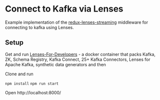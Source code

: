 # Connect to Kafka via Lenses

Example implementation of the [redux-lenses-streaming](https://github.com/landoop/redux-lenses-streaming) middleware for connecting to kafka using Lenses.

## Setup

Get and run [Lenses-For-Developers](https://docs.lenses.io/dev/lenses-box/) - a docker container that packs Kafka, ZK, Schema Registry, Kafka Connect, 25+ Kafka Connectors, Lenses for Apache Kafka, synthetic data generators and then 

Clone and run

`npm install`
`npm run start`

Open http://localhost:8000/
